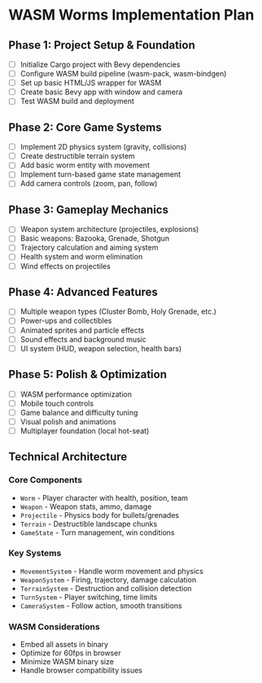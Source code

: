 # WASM Worms Implementation Plan

## Phase 1: Project Setup & Foundation
- [ ] Initialize Cargo project with Bevy dependencies
- [ ] Configure WASM build pipeline (wasm-pack, wasm-bindgen)
- [ ] Set up basic HTML/JS wrapper for WASM
- [ ] Create basic Bevy app with window and camera
- [ ] Test WASM build and deployment

## Phase 2: Core Game Systems
- [ ] Implement 2D physics system (gravity, collisions)
- [ ] Create destructible terrain system
- [ ] Add basic worm entity with movement
- [ ] Implement turn-based game state management
- [ ] Add camera controls (zoom, pan, follow)

## Phase 3: Gameplay Mechanics
- [ ] Weapon system architecture (projectiles, explosions)
- [ ] Basic weapons: Bazooka, Grenade, Shotgun
- [ ] Trajectory calculation and aiming system
- [ ] Health system and worm elimination
- [ ] Wind effects on projectiles

## Phase 4: Advanced Features
- [ ] Multiple weapon types (Cluster Bomb, Holy Grenade, etc.)
- [ ] Power-ups and collectibles
- [ ] Animated sprites and particle effects
- [ ] Sound effects and background music
- [ ] UI system (HUD, weapon selection, health bars)

## Phase 5: Polish & Optimization
- [ ] WASM performance optimization
- [ ] Mobile touch controls
- [ ] Game balance and difficulty tuning
- [ ] Visual polish and animations
- [ ] Multiplayer foundation (local hot-seat)

## Technical Architecture

### Core Components
- `Worm` - Player character with health, position, team
- `Weapon` - Weapon stats, ammo, damage
- `Projectile` - Physics body for bullets/grenades
- `Terrain` - Destructible landscape chunks
- `GameState` - Turn management, win conditions

### Key Systems
- `MovementSystem` - Handle worm movement and physics
- `WeaponSystem` - Firing, trajectory, damage calculation
- `TerrainSystem` - Destruction and collision detection
- `TurnSystem` - Player switching, time limits
- `CameraSystem` - Follow action, smooth transitions

### WASM Considerations
- Embed all assets in binary
- Optimize for 60fps in browser
- Minimize WASM binary size
- Handle browser compatibility issues